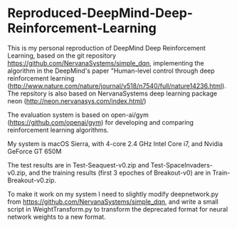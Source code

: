# Reproduced-DeepMind-Deep-Reinforcement-Learning

This is my personal reproduction of DeepMind Deep Reinforcement Learning, based on the git repository
https://github.com/NervanaSystems/simple_dqn, implementing the algorithm in the DeepMind's paper 
"Human-level control through deep reinforcement learning
(http://www.nature.com/nature/journal/v518/n7540/full/nature14236.html).  The repsitory is also based on NervanaSystems 
deep learning package neon (http://neon.nervanasys.com/index.html/)

The evaluation system is based on open-ai/gym (https://github.com/openai/gym) for developing and comparing reinforcement
learning algorithms.


My system is macOS Sierra, with 4-core 2.4 GHz Intel Core i7, and Nvidia GeForce GT 650M

The test results are in Test-Seaquest-v0.zip and Test-SpaceInvaders-v0.zip, and the training results (first 3 epoches of Breakout-v0) are in Train-Breakout-v0.zip.

To make it work on my system I need to slightly modify deepnetwork.py from https://github.com/NervanaSystems/simple_dqn, and write a small script in WeightTransform.py to transform the deprecated format for neural network weights to a new format.
